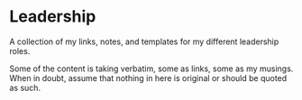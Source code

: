 # Leadership

A collection of my links, notes, and templates for my different leadership roles.

Some of the content is taking verbatim, some as links, some as my musings. When in doubt, assume that nothing in here is original or should be quoted as such.

